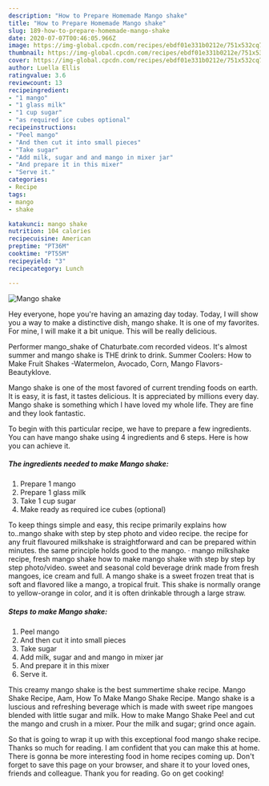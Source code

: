 ```yaml
---
description: "How to Prepare Homemade Mango shake"
title: "How to Prepare Homemade Mango shake"
slug: 189-how-to-prepare-homemade-mango-shake
date: 2020-07-07T00:46:05.966Z
image: https://img-global.cpcdn.com/recipes/ebdf01e331b0212e/751x532cq70/mango-shake-recipe-main-photo.jpg
thumbnail: https://img-global.cpcdn.com/recipes/ebdf01e331b0212e/751x532cq70/mango-shake-recipe-main-photo.jpg
cover: https://img-global.cpcdn.com/recipes/ebdf01e331b0212e/751x532cq70/mango-shake-recipe-main-photo.jpg
author: Luella Ellis
ratingvalue: 3.6
reviewcount: 13
recipeingredient:
- "1 mango"
- "1 glass milk"
- "1 cup sugar"
- "as required ice cubes optional"
recipeinstructions:
- "Peel mango"
- "And then cut it into small pieces"
- "Take sugar"
- "Add milk, sugar and and mango in mixer jar"
- "And prepare it in this mixer"
- "Serve it."
categories:
- Recipe
tags:
- mango
- shake

katakunci: mango shake 
nutrition: 104 calories
recipecuisine: American
preptime: "PT36M"
cooktime: "PT55M"
recipeyield: "3"
recipecategory: Lunch

---
```



![Mango shake](https://img-global.cpcdn.com/recipes/ebdf01e331b0212e/751x532cq70/mango-shake-recipe-main-photo.jpg)

Hey everyone, hope you're having an amazing day today. Today, I will show you a way to make a distinctive dish, mango shake. It is one of my favorites. For mine, I will make it a bit unique. This will be really delicious.

Performer mango_shake of Chaturbate.com recorded videos. It&#39;s almost summer and mango shake is THE drink to drink. Summer Coolers: How to Make Fruit Shakes -Watermelon, Avocado, Corn, Mango Flavors-Beautyklove.

Mango shake is one of the most favored of current trending foods on earth. It is easy, it is fast, it tastes delicious. It is appreciated by millions every day. Mango shake is something which I have loved my whole life. They are fine and they look fantastic.


To begin with this particular recipe, we have to prepare a few ingredients. You can have mango shake using 4 ingredients and 6 steps. Here is how you can achieve it.

<!--inarticleads1-->

##### The ingredients needed to make Mango shake:

1. Prepare 1 mango
1. Prepare 1 glass milk
1. Take 1 cup sugar
1. Make ready as required ice cubes (optional)


To keep things simple and easy, this recipe primarily explains how to..mango shake with step by step photo and video recipe. the recipe for any fruit flavoured milkshake is straightforward and can be prepared within minutes. the same principle holds good to the mango. · mango milkshake recipe, fresh mango shake how to make mango shake with step by step by step photo/video. sweet and seasonal cold beverage drink made from fresh mangoes, ice cream and full. A mango shake is a sweet frozen treat that is soft and flavored like a mango, a tropical fruit. This shake is normally orange to yellow-orange in color, and it is often drinkable through a large straw. 

<!--inarticleads2-->

##### Steps to make Mango shake:

1. Peel mango
1. And then cut it into small pieces
1. Take sugar
1. Add milk, sugar and and mango in mixer jar
1. And prepare it in this mixer
1. Serve it.


This creamy mango shake is the best summertime shake recipe. Mango Shake Recipe, Aam, How To Make Mango Shake Recipe. Mango shake is a luscious and refreshing beverage which is made with sweet ripe mangoes blended with little sugar and milk. How to make Mango Shake Peel and cut the mango and crush in a mixer. Pour the milk and sugar; grind once again. 

So that is going to wrap it up with this exceptional food mango shake recipe. Thanks so much for reading. I am confident that you can make this at home. There is gonna be more interesting food in home recipes coming up. Don't forget to save this page on your browser, and share it to your loved ones, friends and colleague. Thank you for reading. Go on get cooking!
